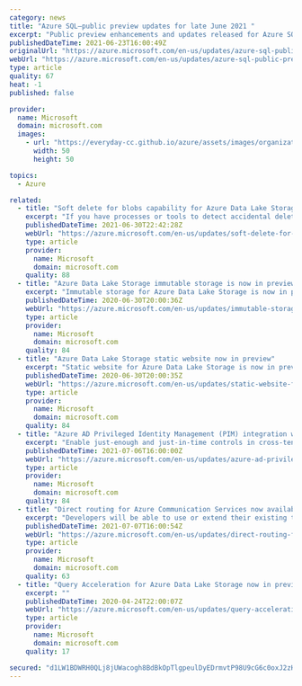 ```yaml
---
category: news
title: "Azure SQL—public preview updates for late June 2021 "
excerpt: "Public preview enhancements and updates released for Azure SQL in late June 2021."
publishedDateTime: 2021-06-23T16:00:49Z
originalUrl: "https://azure.microsoft.com/en-us/updates/azure-sql-public-preview-updates-for-late-june-2021/"
webUrl: "https://azure.microsoft.com/en-us/updates/azure-sql-public-preview-updates-for-late-june-2021/"
type: article
quality: 67
heat: -1
published: false

provider:
  name: Microsoft
  domain: microsoft.com
  images:
    - url: "https://everyday-cc.github.io/azure/assets/images/organizations/microsoft.com-50x50.jpg"
      width: 50
      height: 50

topics:
  - Azure

related:
  - title: "Soft delete for blobs capability for Azure Data Lake Storage is now in limited public preview"
    excerpt: "If you have processes or tools to detect accidental deletion of files and directories for your Azure Data Lake Storage accounts, you can now also restore the deleted objects using soft delete for blobs capability. During the retention period that you specify, you can now restore a soft-deleted object"
    publishedDateTime: 2021-06-30T22:42:28Z
    webUrl: "https://azure.microsoft.com/en-us/updates/soft-delete-for-blobs-for-azure-data-lake-storage-is-now-in-limited-public-preview/"
    type: article
    provider:
      name: Microsoft
      domain: microsoft.com
    quality: 88
  - title: "Azure Data Lake Storage immutable storage is now in preview"
    excerpt: "Immutable storage for Azure Data Lake Storage is now in preview.  Set time-based policies or legal holds on data so that the data becomes non-erasable and non-modifiable.  "
    publishedDateTime: 2020-06-30T20:00:36Z
    webUrl: "https://azure.microsoft.com/en-us/updates/immutable-storage-for-azure-data-lake-storage-now-in-public-preview/"
    type: article
    provider:
      name: Microsoft
      domain: microsoft.com
    quality: 84
  - title: "Azure Data Lake Storage static website now in preview"
    excerpt: "Static website for Azure Data Lake Storage is now in preview. Directly host static content from Azure Data Lake Storage, and view that content from a browser by using the public URL of that website.  "
    publishedDateTime: 2020-06-30T20:00:35Z
    webUrl: "https://azure.microsoft.com/en-us/updates/static-website-for-azure-data-lake-storage-now-in-public-preview/"
    type: article
    provider:
      name: Microsoft
      domain: microsoft.com
    quality: 84
  - title: "Azure AD Privileged Identity Management (PIM) integration with Azure Lighthouse is now in public preview"
    excerpt: "Enable just-enough and just-in-time controls in cross-tenant management with Azure AD PIM integration, now in public preview."
    publishedDateTime: 2021-07-06T16:00:00Z
    webUrl: "https://azure.microsoft.com/en-us/updates/azure-ad-privileged-identity-management-pim-integration-with-azure-lighthouse-is-now-in-public-preview/"
    type: article
    provider:
      name: Microsoft
      domain: microsoft.com
    quality: 84
  - title: "Direct routing for Azure Communication Services now available in public preview"
    excerpt: "Developers will be able to use or extend their existing telephony infrastructure to the calling capabilities they build with Azure Communication Services. "
    publishedDateTime: 2021-07-07T16:00:54Z
    webUrl: "https://azure.microsoft.com/en-us/updates/direct-routing-for-azure-communication-services-now-available-in-public-preview/"
    type: article
    provider:
      name: Microsoft
      domain: microsoft.com
    quality: 63
  - title: "Query Acceleration for Azure Data Lake Storage now in preview"
    excerpt: ""
    publishedDateTime: 2020-04-24T22:00:07Z
    webUrl: "https://azure.microsoft.com/en-us/updates/query-acceleration-for-azure-data-lake-storage-now-in-preview/"
    type: article
    provider:
      name: Microsoft
      domain: microsoft.com
    quality: 17

secured: "d1LW1BDWRH0QLj8jUWacogh8BdBkOpTlgpeulDyEDrmvtP98U9cG6c0oxJ2zHlXbd6vftRW8CW11qMKYFwPX2sx1teIqMK5VqaJPUkjRdiBt2DMQjFZy4cOCEG9Z/RXpUPIpCCzRQSVpb3uTMpO7Rm8qTwIcBEJgTZ2AwWKO6Zaaikxvtx5JV3y51tsqyZHENmoLrTth7b1BkzF3FJeFtkQbqlqg4GDGPxCgD0T8e2okKwQAmnad1bA+vWSCx5a1GUmk4VcvOMs4UOLz0QzHnW1ZqjCCHUgBToDrfCaKstXQYze5qpiOWmxnqMgrHQlExBnUz/fmxb0ME8ta1lRB8m59aAs0X0B9qhCC9yuzSn4=;oEINAtsL0l+mGLqbUUoySA=="
---
```


